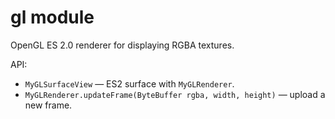 # gl module

OpenGL ES 2.0 renderer for displaying RGBA textures.

API:
- `MyGLSurfaceView` — ES2 surface with `MyGLRenderer`.
- `MyGLRenderer.updateFrame(ByteBuffer rgba, width, height)` — upload a new frame.
